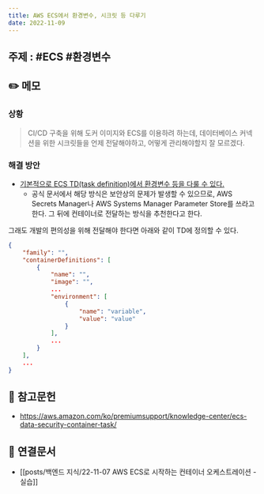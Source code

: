 ```yaml
---
title: AWS ECS에서 환경변수, 시크릿 등 다루기
date: 2022-11-09
---
```


## 주제 : #ECS #환경변수

## ✏️ 메모

### 상황

> CI/CD 구축을 위해 도커 이미지와 ECS를 이용하려 하는데, 데이터베이스 커넥션을 위한 시크릿들을 언제 전달해야하고, 어떻게 관리해야할지 잘 모르겠다.

### 해결 방안

- [기본적으로 ECS TD(task definition)에서 환경변수 등을 다룰 수 있다.](https://docs.aws.amazon.com/AmazonECS/latest/developerguide/taskdef-envfiles.html)
  - 공식 문서에서 해당 방식은 보안상의 문제가 발생할 수 있으므로, AWS Secrets Manager나 AWS Systems Manager Parameter Store를 쓰라고 한다. 그 뒤에 컨테이너로 전달하는 방식을 추천한다고 한다.

그래도 개발의 편의성을 위해 전달해야 한다면 아래와 같이 TD에 정의할 수 있다.

```json
{
    "family": "",
    "containerDefinitions": [
        {
            "name": "",
            "image": "",
            ...
            "environment": [
                {
                    "name": "variable",
                    "value": "value"
                }
            ],
            ...
        }
    ],
    ...
}
```

## 🔗 참고문헌

- https://aws.amazon.com/ko/premiumsupport/knowledge-center/ecs-data-security-container-task/

## 🔗 연결문서

- [[posts/백엔드 지식/22-11-07 AWS ECS로 시작하는 컨테이너 오케스트레이션 - 실습]]
